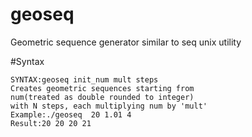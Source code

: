 # geoseq
Geometric sequence generator
similar to seq unix utility 

#Syntax
```
SYNTAX:geoseq init_num mult steps
Creates geometric sequences starting from
num(treated as double rounded to integer)
with N steps, each multiplying num by 'mult'  
Example:./geoseq  20 1.01 4 
Result:20 20 20 21

```
